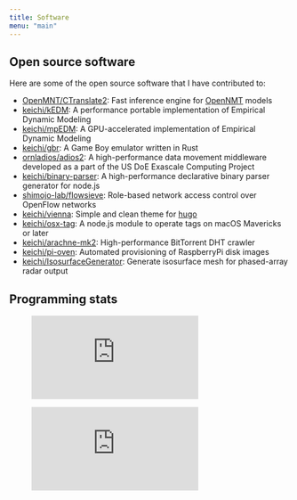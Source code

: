 ```yaml
---
title: Software
menu: "main"
---
```


## Open source software

Here are some of the open source software that I have contributed to:

- [OpenMNT/CTranslate2](https://github.com/OpenNMT/CTranslate2): Fast
  inference engine for [OpenNMT](https://opennmt.net/) models
- [keichi/kEDM](https://github.com/keichi/kEDM): A performance portable
  implementation of Empirical Dynamic Modeling
- [keichi/mpEDM](https://github.com/keichi/mpEDM): A GPU-accelerated implementation
  of Empirical Dynamic Modeling
- [keichi/gbr](https://github.com/keichi/gbr): A Game Boy emulator written in Rust
- [ornladios/adios2](https://github.com/ornladios/ADIOS2): A high-performance data
    movement middleware developed as a part of the US DoE Exascale Computing
    Project
- [keichi/binary-parser](https://github.com/keichi/binary-parser): A high-performance
  declarative binary parser generator for node.js
- [shimojo-lab/flowsieve](https://github.com/shimojo-lab/flowsieve): Role-based network
  access control over OpenFlow networks
- [keichi/vienna](https://github.com/keichi/vienna): Simple and clean theme for
  [hugo](https://gohugo.io/)
- [keichi/osx-tag](https://github.com/keichi/osx-tag): A node.js module to operate
  tags on macOS Mavericks or later
- [keichi/arachne-mk2](https://github.com/keichi/arachne-mk2): High-performance
  BitTorrent DHT crawler
- [keichi/pi-oven](https://github.com/keichi/pi-oven): Automated provisioning of
  RaspberryPi disk images
- [keichi/IsosurfaceGenerator](https://github.com/keichi/IsosurfaceGenerator):
  Generate isosurface mesh for phased-array radar output


## Programming stats

<figure><embed src="https://wakatime.com/share/@keichi/33b30843-bc2a-4588-be52-43539fd82a2d.svg"></embed></figure>

<figure><embed src="https://wakatime.com/share/@keichi/3e01f0d5-8c0f-45e9-be89-441d6c51eee2.svg"></embed></figure>
